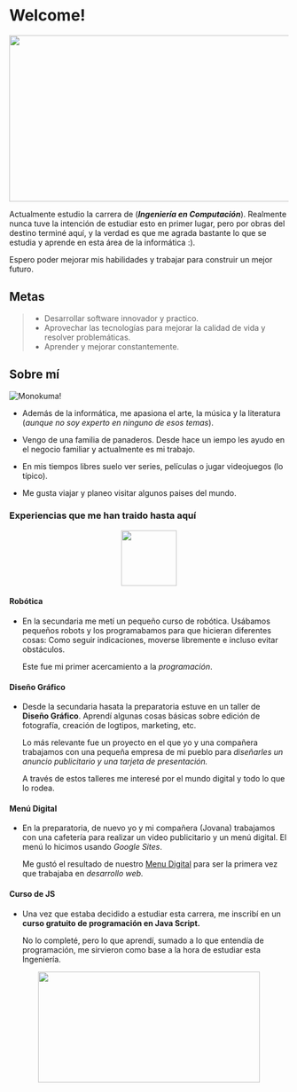 # Welcome!
<img align="center" width="1100" height="300" src="https://media.tenor.com/W3ZV-AHSsGsAAAAd/rain-world-raining.gif">

Actualmente estudio la carrera de (***Ingeniería en Computación***). Realmente nunca tuve la intención de estudiar esto en primer lugar, pero por obras del destino terminé aquí, y la verdad es que me agrada bastante lo que se estudia y aprende en esta área de la informática :).

Espero poder mejorar mis habilidades y trabajar para construir un mejor futuro.

## Metas
> - Desarrollar software innovador y practico.
> - Aprovechar las tecnologías para mejorar la calidad de vida y resolver problemáticas.
> - Aprender y mejorar constantemente.

## Sobre mí
![Monokuma!](https://media.tenor.com/o9p2N9FmJZwAAAAi/dance-moves-monokuma.gif)

- Además de la informática, me apasiona el arte, la música y la literatura (*aunque no soy experto en ninguno de esos temas*).

- Vengo de una familia de panaderos. Desde hace un iempo les ayudo en el negocio familiar y actualmente es mi trabajo.

- En mis tiempos libres suelo ver series, películas o jugar videojuegos (lo típico).

- Me gusta viajar y planeo visitar algunos paises del mundo.

### Experiencias que me han traido hasta aquí

<p align="center">
  <img width="100" height="100" src="https://media.tenor.com/jXwFHN1tXcUAAAAi/run-apple-run.gif">
</p>

#### Robótica
  - En la secundaria me metí un pequeño curso de robótica. Usábamos pequeños robots y los programabamos para que hicieran diferentes cosas: Como seguir indicaciones, moverse libremente e incluso evitar obstáculos.

    Este fue mi primer acercamiento a la *programación*.

#### Diseño Gráfico
  - Desde la secundaria hasata la preparatoria estuve en un taller de **Diseño Gráfico**. Aprendí algunas cosas básicas sobre edición de fotografía, creación de logtipos, marketing, etc.

    Lo más relevante fue un proyecto en el que yo y una compañera trabajamos con una pequeña empresa de mi pueblo para *diseñarles un anuncio publicitario y una tarjeta de presentación.*

    A través de estos talleres me interesé por el mundo digital y todo lo que lo rodea.

#### Menú Digital
  - En la preparatoria, de nuevo yo y mi compañera (Jovana) trabajamos con una cafetería para realizar un video publicitario y un menú digital. El menú lo hicimos usando *Google Sites*.

    Me gustó el resultado de nuestro [Menu Digital](https://sites.google.com/alumnos.udg.mx/restaurant-1018/inicio) para ser la primera vez que trabajaba en *desarrollo web.*

#### Curso de JS
  - Una vez que estaba decidido a estudiar esta carrera, me inscribí en un **curso gratuito de programación en Java Script.**

    No lo completé, pero lo que aprendí, sumado a lo que entendía de programación, me sirvieron como base a la hora de estudiar esta Ingeniería.

<p align="center">
  <img width="400" height="200" src="https://media.tenor.com/eKQJVGxrE68AAAAi/portal-turret-are-you-still-there.gif">
</p>
